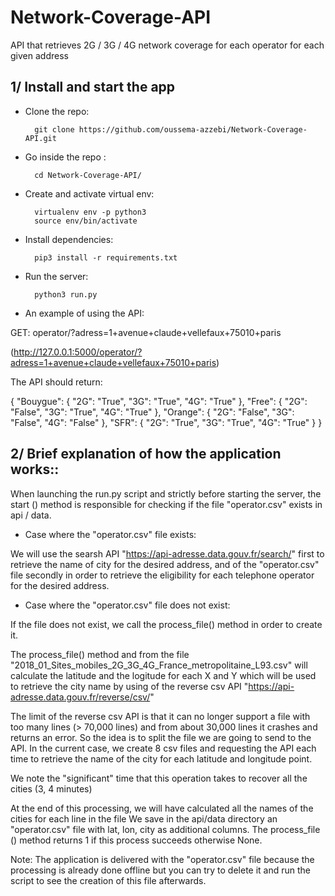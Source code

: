 # Network-Coverage-API
 API that retrieves 2G / 3G / 4G network coverage for each operator for each given address

## 1/ Install and start the app

- Clone the repo:

		git clone https://github.com/oussema-azzebi/Network-Coverage-API.git

- Go inside the repo :

		cd Network-Coverage-API/

- Create and activate virtual env:

		virtualenv env -p python3
		source env/bin/activate

- Install dependencies:

		pip3 install -r requirements.txt

- Run the server:

		python3 run.py

- An example of using the API:

GET: operator/?adress=1+avenue+claude+vellefaux+75010+paris

(http://127.0.0.1:5000/operator/?adress=1+avenue+claude+vellefaux+75010+paris)

The API should return:

{
  "Bouygue": {
    "2G": "True", 
    "3G": "True", 
    "4G": "True"
  }, 
  "Free": {
    "2G": "False", 
    "3G": "True", 
    "4G": "True"
  }, 
  "Orange": {
    "2G": "False", 
    "3G": "False", 
    "4G": "False"
  }, 
  "SFR": {
    "2G": "True", 
    "3G": "True", 
    "4G": "True"
  }
}


## 2/ Brief explanation of how the application works::

When launching the run.py script and strictly before starting the server, the start () method
is responsible for checking if the file "operator.csv" exists in api / data.

- Case where the "operator.csv" file exists:

We will use the searsh API "https://api-adresse.data.gouv.fr/search/" first to retrieve the name
of city for the desired address, and of the "operator.csv" file secondly in order to retrieve the
eligibility for each telephone operator for the desired address.
 
- Case where the "operator.csv" file does not exist:
  
If the file does not exist, we call the process_file() method in order to create it.

The process_file() method and from the file "2018_01_Sites_mobiles_2G_3G_4G_France_metropolitaine_L93.csv"
will calculate the latitude and the logitude for each X and Y which will be used to retrieve the city name by using
of the reverse csv API "https://api-adresse.data.gouv.fr/reverse/csv/"

The limit of the reverse csv API is that it can no longer support a file with too many lines (> 70,000 lines)
and from about 30,000 lines it crashes and returns an error.
So the idea is to split the file we are going to send to the API. In the current case, we create 8 csv files 
and requesting the API each time to retrieve the name of the city for each latitude and longitude point.

We note the "significant" time that this operation takes to recover all the cities (3, 4 minutes)

At the end of this processing, we will have calculated all the names of the cities for each line in the file
We save in the api/data directory an "operator.csv" file with lat, lon, city as additional columns.
The process_file () method returns 1 if this process succeeds otherwise None.

Note: The application is delivered with the "operator.csv" file because the processing is already done offline
but you can try to delete it and run the script to see the creation of this file afterwards.

